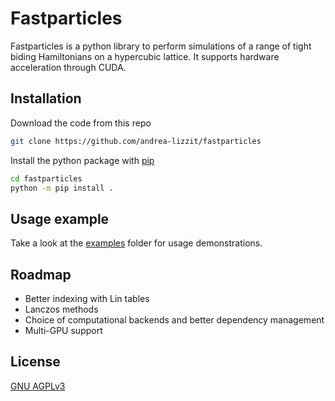 # Fastparticles

Fastparticles is a python library to perform simulations of a range of tight biding Hamiltonians on a hypercubic lattice. It supports hardware acceleration through CUDA.

## Installation
Download the code from this repo

```bash
git clone https://github.com/andrea-lizzit/fastparticles
```

Install the python package with [pip](https://pip.pypa.io/en/stable/)
```bash
cd fastparticles
python -m pip install .
```
## Usage example
Take a look at the [examples](examples/) folder for usage demonstrations.

## Roadmap
- Better indexing with Lin tables
- Lanczos methods
- Choice of computational backends and better dependency management
- Multi-GPU support

## License

[GNU AGPLv3](https://choosealicense.com/licenses/agpl-3.0/)
